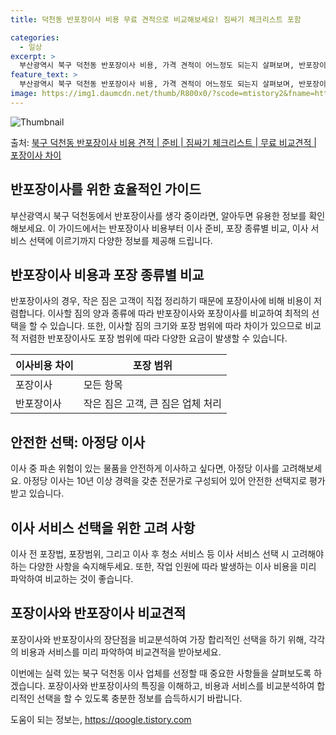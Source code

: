 ```yaml
---
title: 덕천동 반포장이사 비용 무료 견적으로 비교해보세요! 짐싸기 체크리스트 포함

categories:
  - 일상
excerpt: >
  부산광역시 북구 덕천동 반포장이사 비용, 가격 견적이 어느정도 되는지 살펴보며, 반포장이사를 준비함에 있어 짐싸기 준비 체크리스트가 무엇인지 보겠습니다. 마지막으로 포장이사와 차이점을 통해 무료 비교견적으로 어떤 것이 더 합리적인 선택인지 공유 드립니다.북구 덕천동 포장이사 견적 샘플 보기 👈 클릭북구 덕천동 포장이사 가격 살펴보기 👈 클릭북구 덕천동 반포장이사 평균 이사 비용평수북구 덕천동 평균 이사 비용원룸 이사9평 이하 (1톤)30만원~투룸/쓰리룸 이사16평 ~ 20평 (2.5톤)80만원~쓰리룸 이사21평 (5톤) ~110만원~우리집 무료 이사견적 받기 👈 클릭포장 vs 반포장: 가장 큰 차이점포장이사는 이사 전반을 담당하며, 1톤은 50만원, 2.5톤은 100만원, 5톤은 130만원 정도로 ..
feature_text: >
  부산광역시 북구 덕천동 반포장이사 비용, 가격 견적이 어느정도 되는지 살펴보며, 반포장이사를 준비함에 있어 짐싸기 준비 체크리스트가 무엇인지 보겠습니다. 마지막으로 포장이사와 차이점을 통해 무료 비교견적으로 어떤 것이 더 합리적인 선택인지 공유 드립니다.북구 덕천동 포장이사 견적 샘플 보기 👈 클릭북구 덕천동 포장이사 가격 살펴보기 👈 클릭북구 덕천동 반포장이사 평균 이사 비용평수북구 덕천동 평균 이사 비용원룸 이사9평 이하 (1톤)30만원~투룸/쓰리룸 이사16평 ~ 20평 (2.5톤)80만원~쓰리룸 이사21평 (5톤) ~110만원~우리집 무료 이사견적 받기 👈 클릭포장 vs 반포장: 가장 큰 차이점포장이사는 이사 전반을 담당하며, 1톤은 50만원, 2.5톤은 100만원, 5톤은 130만원 정도로 ..
image: https://img1.daumcdn.net/thumb/R800x0/?scode=mtistory2&fname=https%3A%2F%2Fblog.kakaocdn.net%2Fdn%2Fbz1dzT%2FbtsHdtMYFON%2F2H0StWZmJBjKocso3rxEVK%2Fimg.webp
---
```


![Thumbnail](https://img1.daumcdn.net/thumb/R800x0/?scode=mtistory2&fname=https%3A%2F%2Fblog.kakaocdn.net%2Fdn%2Fbz1dzT%2FbtsHdtMYFON%2F2H0StWZmJBjKocso3rxEVK%2Fimg.webp)

<p>출처: <a href="https://qoogle.tistory.com/9764" rel="dofollow">북구 덕천동 반포장이사 비용 견적 | 준비 | 짐싸기 체크리스트 | 무료 비교견적 | 포장이사 차이</a> </p>

## 반포장이사를 위한 효율적인 가이드

부산광역시 북구 덕천동에서 반포장이사를 생각 중이라면, 알아두면 유용한 정보를 확인해보세요. 이 가이드에서는 반포장이사 비용부터 이사 준비,
포장 종류별 비교, 이사 서비스 선택에 이르기까지 다양한 정보를 제공해 드립니다.

## 반포장이사 비용과 포장 종류별 비교

반포장이사의 경우, 작은 짐은 고객이 직접 정리하기 때문에 포장이사에 비해 비용이 저렴합니다. 이사할 짐의 양과 종류에 따라 반포장이사와
포장이사를 비교하여 최적의 선택을 할 수 있습니다. 또한, 이사할 짐의 크기와 포장 범위에 따라 차이가 있으므로 비교적 저렴한 반포장이사도
포장 범위에 따라 다양한 요금이 발생할 수 있습니다.

**이사비용 차이** | **포장 범위**  
---|---  
포장이사 | 모든 항목  
반포장이사 | 작은 짐은 고객, 큰 짐은 업체 처리  
  
## 안전한 선택: 아정당 이사

이사 중 파손 위험이 있는 물품을 안전하게 이사하고 싶다면, 아정당 이사를 고려해보세요. 아정당 이사는 10년 이상 경력을 갖춘 전문가로
구성되어 있어 안전한 선택지로 평가받고 있습니다.

## 이사 서비스 선택을 위한 고려 사항

이사 전 포장법, 포장범위, 그리고 이사 후 청소 서비스 등 이사 서비스 선택 시 고려해야 하는 다양한 사항을 숙지해두세요. 또한, 작업
인원에 따라 발생하는 이사 비용을 미리 파악하여 비교하는 것이 좋습니다.

## 포장이사와 반포장이사 비교견적

포장이사와 반포장이사의 장단점을 비교분석하여 가장 합리적인 선택을 하기 위해, 각각의 비용과 서비스를 미리 파악하여 비교견적을 받아보세요.

이번에는 실력 있는 북구 덕천동 이사 업체를 선정할 때 중요한 사항들을 살펴보도록 하겠습니다. 포장이사와 반포장이사의 특징을 이해하고,
비용과 서비스를 비교분석하여 합리적인 선택을 할 수 있도록 충분한 정보를 습득하시기 바랍니다.

 

도움이 되는 정보는, <a href="https://qoogle.tistory.com" rel="dofollow">https://qoogle.tistory.com</a>


